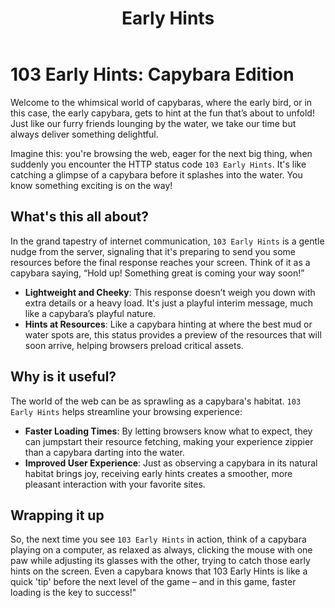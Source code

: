 ﻿---
category: 1xx
code: 103
cover: https://firebasestorage.googleapis.com/v0/b/capy-http.appspot.com/o/Capy-103-750x600.webp?alt=media
thumbnail: https://firebasestorage.googleapis.com/v0/b/capy-http.appspot.com/o/Capy-103-250x200.webp?alt=media
coverAlt: Early Hints
description: Early Hints
pubDate: 2014-06-01
tags:
- 1xx
title: Early Hints
---


# 103 Early Hints: Capybara Edition

Welcome to the whimsical world of capybaras, where the early bird, or in this case, the early capybara, gets to hint at the fun that’s about to unfold! Just like our furry friends lounging by the water, we take our time but always deliver something delightful.

Imagine this: you're browsing the web, eager for the next big thing, when suddenly you encounter the HTTP status code `103 Early Hints`. It's like catching a glimpse of a capybara before it splashes into the water. You know something exciting is on the way!

## What's this all about?

In the grand tapestry of internet communication, `103 Early Hints` is a gentle nudge from the server, signaling that it's preparing to send you some resources before the final response reaches your screen. Think of it as a capybara saying, “Hold up! Something great is coming your way soon!”

- **Lightweight and Cheeky**: This response doesn’t weigh you down with extra details or a heavy load. It's just a playful interim message, much like a capybara’s playful nature.
- **Hints at Resources**: Like a capybara hinting at where the best mud or water spots are, this status provides a preview of the resources that will soon arrive, helping browsers preload critical assets.

## Why is it useful?

The world of the web can be as sprawling as a capybara's habitat. `103 Early Hints` helps streamline your browsing experience:

- **Faster Loading Times**: By letting browsers know what to expect, they can jumpstart their resource fetching, making your experience zippier than a capybara darting into the water.
- **Improved User Experience**: Just as observing a capybara in its natural habitat brings joy, receiving early hints creates a smoother, more pleasant interaction with your favorite sites.

## Wrapping it up

So, the next time you see `103 Early Hints` in action, think of a capybara playing on a computer, as relaxed as always, clicking the mouse with one paw while adjusting its glasses with the other, trying to catch those early hints on the screen. Even a capybara knows that 103 Early Hints is like a quick 'tip' before the next level of the game – and in this game, faster loading is the key to success!"